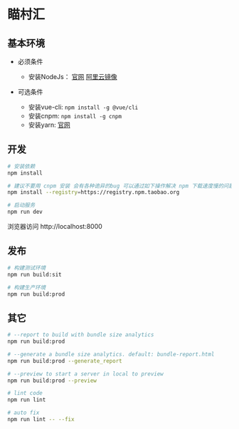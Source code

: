 # 瞄村汇

## 基本环境

- 必须条件
  - 安装NodeJs： [官网](https://nodejs.org)  [阿里云镜像](https://npm.taobao.org/mirrors/node)

- 可选条件
  - 安装vue-cli: `npm install -g @vue/cli`
  - 安装cnpm: `npm install -g cnpm`
  - 安装yarn: [官网](https://yarnpkg.com/)

## 开发

```bash
# 安装依赖
npm install

# 建议不要用 cnpm 安装 会有各种诡异的bug 可以通过如下操作解决 npm 下载速度慢的问题
npm install --registry=https://registry.npm.taobao.org

# 启动服务
npm run dev
```

浏览器访问 http://localhost:8000

## 发布

```bash
# 构建测试环境
npm run build:sit

# 构建生产环境
npm run build:prod
```

## 其它

```bash
# --report to build with bundle size analytics
npm run build:prod

# --generate a bundle size analytics. default: bundle-report.html
npm run build:prod --generate_report

# --preview to start a server in local to preview
npm run build:prod --preview

# lint code
npm run lint

# auto fix
npm run lint -- --fix
```
